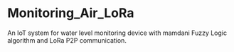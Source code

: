 # Monitoring_Air_LoRa
An IoT system for water level monitoring device with mamdani Fuzzy Logic algorithm and LoRa P2P communication.
